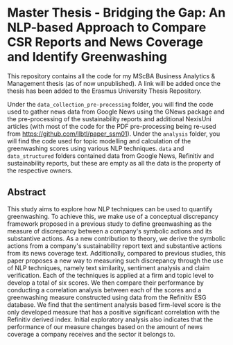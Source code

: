 # Master Thesis - Bridging the Gap: An NLP-based Approach to Compare CSR Reports and News Coverage and Identify Greenwashing
This repository contains all the code for my MScBA Business Analytics & Management thesis (as of now unpublished). A link will be added once the thesis has been added to the Erasmus University Thesis Repository. 

Under the `data_collection_pre-processing` folder, you will find the code used to gather news data from Google News using the GNews package and the pre-processing of the sustainability reports and additional NexisUni articles (with most of the code for the PDF pre-processing being re-used from https://github.com/llbtl/paper_ssm01).
Under the `analysis` folder, you will find the code used for topic modelling and calculation of the greenwashing scores using various NLP techniques. `data` and `data_structured` folders contained data from Google News, Refinitiv and sustainability reports, but these are empty as all the data is the property of the respective owners. 

## Abstract
This study aims to explore how NLP techniques can be used to quantify greenwashing. To achieve this, we make use of a conceptual discrepancy framework proposed in a previous study to define greenwashing as the measure of discrepancy between a company's symbolic actions and its substantive actions. As a new contribution to theory, we derive the symbolic actions from a company's sustainability report text and substantive actions from its news coverage text. Additionally, compared to previous studies, this paper proposes a new way to measuring such discrepancy through the use of NLP techniques, namely text similarity, sentiment analysis and claim verification. Each of the techniques is applied at a firm and topic level to develop a total of six scores. We then compare their performance by conducting a correlation analysis between each of the scores and a greenwashing measure constructed using data from the Refinitiv ESG database. We find that the sentiment analysis based firm-level score is the only developed measure that has a positive significant correlation with the Refinitiv derived index. Initial exploratory analysis also indicates that the performance of our measure changes based on the amount of news coverage a company receives and the sector it belongs to. 


